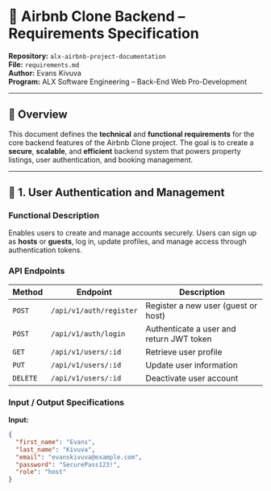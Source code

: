 # 🏡 Airbnb Clone Backend – Requirements Specification

**Repository:** `alx-airbnb-project-documentation`  
**File:** `requirements.md`  
**Author:** Evans Kivuva  
**Program:** ALX Software Engineering – Back-End Web Pro-Development  

---

## 📘 Overview
This document defines the **technical** and **functional requirements** for the core backend features of the Airbnb Clone project. The goal is to create a **secure**, **scalable**, and **efficient** backend system that powers property listings, user authentication, and booking management.

---

## 🔑 1. User Authentication and Management

### Functional Description
Enables users to create and manage accounts securely. Users can sign up as **hosts** or **guests**, log in, update profiles, and manage access through authentication tokens.

### API Endpoints
| Method | Endpoint | Description |
|---------|-----------|-------------|
| `POST` | `/api/v1/auth/register` | Register a new user (guest or host) |
| `POST` | `/api/v1/auth/login` | Authenticate a user and return JWT token |
| `GET` | `/api/v1/users/:id` | Retrieve user profile |
| `PUT` | `/api/v1/users/:id` | Update user information |
| `DELETE` | `/api/v1/users/:id` | Deactivate user account |

### Input / Output Specifications
**Input:**
```json
{
  "first_name": "Evans",
  "last_name": "Kivuva",
  "email": "evanskivuva@example.com",
  "password": "SecurePass123!",
  "role": "host"
}


